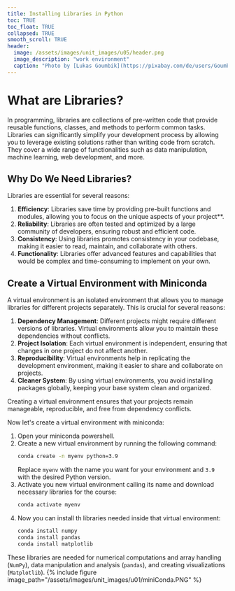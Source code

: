 ```yaml
---
title: Installing Libraries in Python
toc: TRUE
toc_float: TRUE
collapsed: TRUE
smooth_scroll: TRUE
header:
  image: /assets/images/unit_images/u05/header.png
  image_description: "work environment"
  caption: "Photo by [Lukas Goumbik](https://pixabay.com/de/users/Goumbik-3752482/?utm_source=link-attribution&amp;utm_medium=referral&amp;utm_campaign=image&amp;utm_content=2055522) from [Pixabay](https://pixabay.com)"
---
```


# What are Libraries?
In programming, libraries are collections of pre-written code that provide reusable functions, classes, and methods to perform common tasks. Libraries can significantly simplify your development process by allowing you to leverage existing solutions rather than writing code from scratch. They cover a wide range of functionalities such as data manipulation, machine learning, web development, and more.

## Why Do We Need Libraries?
Libraries are essential for several reasons:

1. **Efficiency**: Libraries save time by providing pre-built functions and modules, allowing you to focus on the unique aspects of your project**.
2. **Reliability**: Libraries are often tested and optimized by a large community of developers, ensuring robust and efficient code.
3. **Consistency**: Using libraries promotes consistency in your codebase, making it easier to read, maintain, and collaborate with others.
4. **Functionality**: Libraries offer advanced features and capabilities that would be complex and time-consuming to implement on your own.

## Create a Virtual Environment with Miniconda

A virtual environment is an isolated environment that allows you to manage libraries for different projects separately. This is crucial for several reasons:

1. **Dependency Management**: Different projects might require different versions of libraries. Virtual environments allow you to maintain these dependencies without conflicts.
2. **Project Isolation**: Each virtual environment is independent, ensuring that changes in one project do not affect another.
3. **Reproducibility**: Virtual environments help in replicating the development environment, making it easier to share and collaborate on projects.
4. **Cleaner System**: By using virtual environments, you avoid installing packages globally, keeping your base system clean and organized.

Creating a virtual environment ensures that your projects remain manageable, reproducible, and free from dependency conflicts.

Now let's create a virtual environment with miniconda:

1. Open your miniconda powershell.
2. Create a new virtual environment by running the following command:
   ```sh
   conda create -n myenv python=3.9
   ```
   Replace `myenv` with the name you want for your environment and `3.9` with the desired Python version.
3. Activate you new virtual environment calling its name and download necessary libraries for the course:
   ```sh
   conda activate myenv
   ```
4. Now you can install th libraries needed inside that virtual environment:
   ```sh
   conda install numpy
   conda install pandas
   conda install matplotlib
   ```
  These libraries are needed for numerical computations and array handling (`NumPy`), data manipulation and analysis (`pandas`), and creating visualizations (`Matplotlib`).
{% include figure image_path="/assets/images/unit_images/u01/miniConda.PNG" %}
